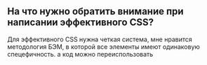 ## На что нужно обратить внимание при написании эффективного CSS?

Для эффективного CSS нужна четкая система, мне нравится методология БЭМ, в которой все элементы имеют одинаковую спецефичность. а код можно переиспользовать